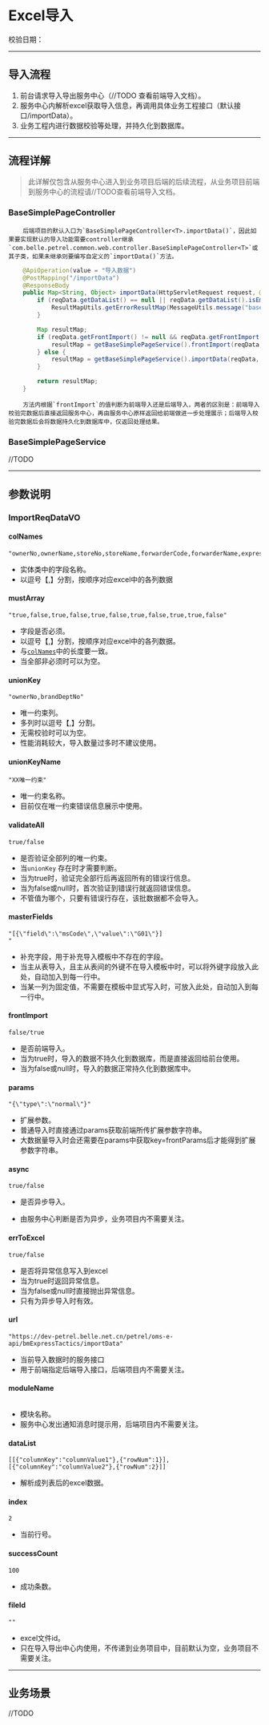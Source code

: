 # Excel导入

校验日期：

---

## 导入流程

1. 前台请求导入导出服务中心（//TODO 查看前端导入文档）。
2. 服务中心内解析excel获取导入信息，再调用具体业务工程接口（默认接口/importData）。
3. 业务工程内进行数据校验等处理，并持久化到数据库。

---

## 流程详解

> 此详解仅包含从服务中心进入到业务项目后端的后续流程，从业务项目前端到服务中心的流程请//TODO查看前端导入文档。

### BaseSimplePageController

        后端项目的默认入口为`BaseSimplePageController<T>.importData()`，因此如果要实现默认的导入功能需要controller继承`com.belle.petrel.common.web.controller.BaseSimplePageController<T>`或其子类，如果未继承则要编写自定义的`importData()`方法。

```java
    @ApiOperation(value = "导入数据")
    @PostMapping("/importData")
    @ResponseBody
    public Map<String, Object> importData(HttpServletRequest request, @RequestBody ImportReqDataVO reqData) {
        if (reqData.getDataList() == null || reqData.getDataList().isEmpty()) {
            ResultMapUtils.getErrorResultMap(MessageUtils.message("base.page.import.data.null"));
        }

        Map resultMap;
        if (reqData.getFrontImport() != null && reqData.getFrontImport()) {
            resultMap = getBaseSimplePageService().frontImport(reqData, ThreadLocals.getCurrentUser());
        } else {
            resultMap = getBaseSimplePageService().importData(reqData, ThreadLocals.getCurrentUser());
        }

        return resultMap;
    }
```

        方法内根据`frontImport`的值判断为前端导入还是后端导入，两者的区别是：前端导入校验完数据后直接返回服务中心，再由服务中心原样返回给前端做进一步处理展示；后端导入校验完数据后会将数据持久化到数据库中，仅返回处理结果。

### BaseSimplePageService

//TODO

---

## 参数说明

### ImportReqDataVO

#### colNames

```
"ownerNo,ownerName,storeNo,storeName,forwarderCode,forwarderName,expressFlag,expressFlagName,remarks"
```

* 实体类中的字段名称。
* 以逗号【,】分割，按顺序对应excel中的各列数据

#### mustArray

```
"true,false,true,false,true,false,true,false,true,true,false"
```

* 字段是否必须。
* 以逗号【,】分割，按顺序对应excel中的各列数据。
* 与[`colNames`](#colnames)中的长度要一致。
* 当全部非必须时可以为空。

#### unionKey

```
"ownerNo,brandDeptNo"
```

* 唯一约束列。
* 多列时以逗号【,】分割。
* 无需校验时可以为空。
* 性能消耗较大，导入数量过多时不建议使用。

#### unionKeyName

```
"XX唯一约束"
```

* 唯一约束名称。
* 目前仅在唯一约束错误信息展示中使用。

#### validateAll

```
true/false
```

* 是否验证全部列的唯一约束。
* 当`unionKey` 存在时才需要判断。
* 当为true时，验证完全部行后再返回所有的错误行信息。
* 当为false或null时，首次验证到错误行就返回错误信息。
* 不管值为哪个，只要有错误行存在，该批数据都不会导入。

#### masterFields

```
"[{\"field\":\"msCode\",\"value\":\"G01\"}]
"
```

* 补充字段，用于补充导入模板中不存在的字段。
* 当主从表导入，且主从表间的外键不在导入模板中时，可以将外键字段放入此处，自动加入到每一行中。
* 当某一列为固定值，不需要在模板中显式写入时，可放入此处，自动加入到每一行中。

#### frontImport

```
false/true
```

* 是否前端导入。
* 当为true时，导入的数据不持久化到数据库，而是直接返回给前台使用。
* 当为false或null时，导入的数据正常持久化到数据库中。

#### params

```
"{\"type\":\"normal\"}"
```

* 扩展参数。
* 普通导入时直接通过params获取前端所传扩展参数字符串。
* 大数据量导入时会还需要在params中获取key=frontParams后才能得到扩展参数字符串。

#### async

```
true/false
```

* 是否异步导入。

* 由服务中心判断是否为异步，业务项目内不需要关注。

#### errToExcel

```
true/false
```

* 是否将异常信息写入到excel
* 当为true时返回异常信息。
* 当为false或null时直接抛出异常信息。
* 只有为异步导入时有效。

#### url

```
"https://dev-petrel.belle.net.cn/petrel/oms-e-api/bmExpressTactics/importData"
```

* 当前导入数据时的服务接口
* 用于前端指定后端导入接口，后端项目内不需要关注。

#### moduleName

```

```

* 模块名称。
* 服务中心发出通知消息时提示用，后端项目内不需要关注。

#### dataList

```
[[{"columnKey":"columnValue1"},{"rowNum":1}],[{"columnKey":"columnValue2"},{"rowNum":2}]]
```

* 解析成列表后的excel数据。

#### index

```
2
```

* 当前行号。

#### successCount

```
100
```

* 成功条数。

#### fileId

```
""
```

* excel文件id。
* 只在导入导出中心内使用，不传递到业务项目中，目前默认为空，业务项目不需要关注。

---

## 业务场景

//TODO









